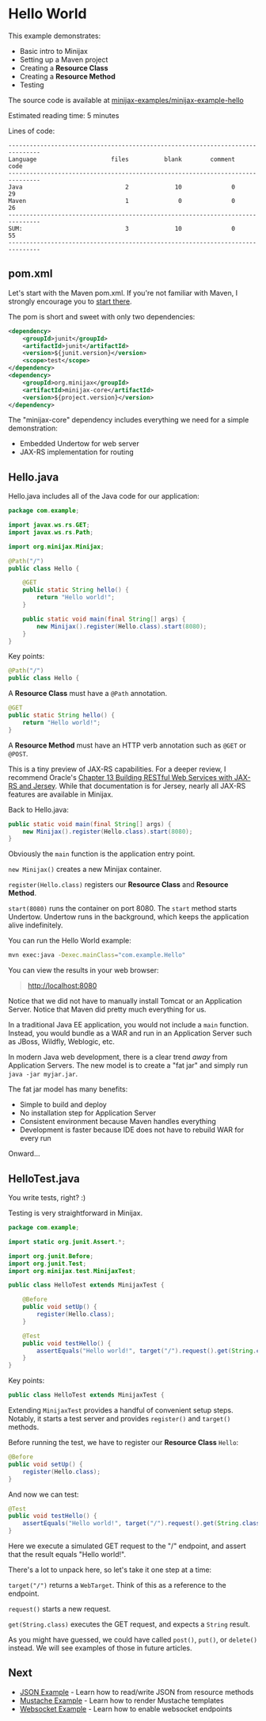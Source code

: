 
Hello World
===========

This example demonstrates:

* Basic intro to Minijax
* Setting up a Maven project
* Creating a **Resource Class**
* Creating a **Resource Method**
* Testing

The source code is available at [minijax-examples/minijax-example-hello](https://github.com/minijax/minijax/tree/master/minijax-examples/minijax-example-hello)

Estimated reading time: 5 minutes

Lines of code:

```
-------------------------------------------------------------------------------
Language                     files          blank        comment           code
-------------------------------------------------------------------------------
Java                             2             10              0             29
Maven                            1              0              0             26
-------------------------------------------------------------------------------
SUM:                             3             10              0             55
-------------------------------------------------------------------------------
```

pom.xml
-------

Let's start with the Maven pom.xml.  If you're not familiar with Maven, I strongly encourage you to [start there](https://maven.apache.org/pom.html).

The pom is short and sweet with only two dependencies:

```xml
<dependency>
    <groupId>junit</groupId>
    <artifactId>junit</artifactId>
    <version>${junit.version}</version>
    <scope>test</scope>
</dependency>
<dependency>
    <groupId>org.minijax</groupId>
    <artifactId>minijax-core</artifactId>
    <version>${project.version}</version>
</dependency>
```

The "minijax-core" dependency includes everything we need for a simple demonstration:

* Embedded Undertow for web server
* JAX-RS implementation for routing

Hello.java
----------

Hello.java includes all of the Java code for our application:

```java
package com.example;

import javax.ws.rs.GET;
import javax.ws.rs.Path;

import org.minijax.Minijax;

@Path("/")
public class Hello {

    @GET
    public static String hello() {
        return "Hello world!";
    }

    public static void main(final String[] args) {
        new Minijax().register(Hello.class).start(8080);
    }
}
```

Key points:

```java
@Path("/")
public class Hello {
```

A **Resource Class** must have a `@Path` annotation.

```java
@GET
public static String hello() {
    return "Hello world!";
}
```

A **Resource Method** must have an HTTP verb annotation such as `@GET` or `@POST`.

This is a tiny preview of JAX-RS capabilities.  For a deeper review, I recommend Oracle's [Chapter 13 Building RESTful Web Services with JAX-RS and Jersey](https://docs.oracle.com/cd/E19226-01/820-7627/6nisfjmk8/index.html).  While that documentation is for Jersey, nearly all JAX-RS features are available in Minijax.

Back to Hello.java:

```java
public static void main(final String[] args) {
    new Minijax().register(Hello.class).start(8080);
}
```

Obviously the `main` function is the application entry point.

`new Minijax()` creates a new Minijax container.  

`register(Hello.class)` registers our **Resource Class** and **Resource Method**.

`start(8080)` runs the container on port 8080.  The `start` method starts Undertow.  Undertow runs in the background, which keeps the application alive indefinitely.

You can run the Hello World example:

```bash
mvn exec:java -Dexec.mainClass="com.example.Hello"
```

You can view the results in your web browser:

> <http://localhost:8080>

Notice that we did not have to manually install Tomcat or an Application Server.  Notice that Maven did pretty much everything for us.

In a traditional Java EE application, you would not include a `main` function.  Instead, you would bundle as a WAR and run in an Application Server such as JBoss, Wildfly, Weblogic, etc.

In modern Java web development, there is a clear trend *away* from Application Servers.  The new model is to create a "fat jar" and simply run `java -jar myjar.jar`.

The fat jar model has many benefits:

* Simple to build and deploy
* No installation step for Application Server
* Consistent environment because Maven handles everything
* Development is faster because IDE does not have to rebuild WAR for every run

Onward...

HelloTest.java
--------------

You write tests, right? :)

Testing is very straightforward in Minijax.

```java
package com.example;

import static org.junit.Assert.*;

import org.junit.Before;
import org.junit.Test;
import org.minijax.test.MinijaxTest;

public class HelloTest extends MinijaxTest {

    @Before
    public void setUp() {
        register(Hello.class);
    }

    @Test
    public void testHello() {
        assertEquals("Hello world!", target("/").request().get(String.class));
    }
}
```

Key points:

```java
public class HelloTest extends MinijaxTest {
```

Extending `MinijaxTest` provides a handful of convenient setup steps.  Notably, it starts a test server and provides `register()` and `target()` methods.

Before running the test, we have to register our **Resource Class** `Hello`:

```java
@Before
public void setUp() {
    register(Hello.class);
}
```

And now we can test:

```java
@Test
public void testHello() {
    assertEquals("Hello world!", target("/").request().get(String.class));
}
```

Here we execute a simulated GET request to the "/" endpoint, and assert that the result equals "Hello world!".

There's a lot to unpack here, so let's take it one step at a time:

`target("/")` returns a `WebTarget`.  Think of this as a reference to the endpoint.

`request()` starts a new request.

`get(String.class)` executes the GET request, and expects a `String` result.

As you might have guessed, we could have called `post()`, `put()`, or `delete()` instead.  We will see examples of those in future articles.

Next
----

* [JSON Example](https://minijax.org/minijax-examples/minijax-example-json/index.html) - Learn how to read/write JSON from resource methods
* [Mustache Example](https://minijax.org/minijax-examples/minijax-example-mustache/index.html) - Learn how to render Mustache templates
* [Websocket Example](https://minijax.org/minijax-examples/minijax-example-websocket/index.html) - Learn how to enable websocket endpoints
